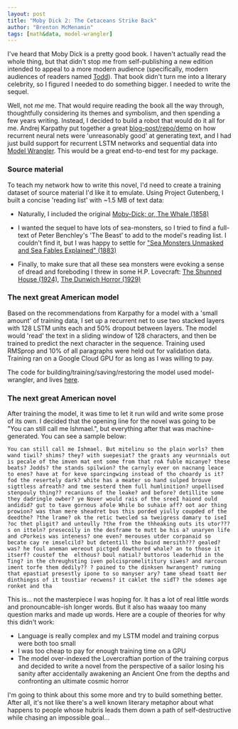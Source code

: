 ```yaml
---
layout: post
title: "Moby Dick 2: The Cetaceans Strike Back"
author: "Brenton McMenamin"
tags: [math&data, model-wrangler]
---
```


I've heard that Moby Dick is a pretty good book. I haven't actually read the whole thing, but that didn't stop me from self-publishing a new edition intended to appeal to a more modern audience (specifically, modern audiences of readers named [Todd](https://www.amazon.com/Moby-Dick-Todd-Herman-Melville/dp/1539665054)). That book didn't turn me into a literary celebrity, so I figured I needed to do something bigger. I needed to write the sequel.

Well, not *me* me. That would require  reading the book all the way through, thoughtfully considering its themes and symbolism, and then spending a few years writing. Instead, I decided to build a robot that would do it all for me. Andrej Karpathy put together a great [blog-post/repo/demo](http://karpathy.github.io/2015/05/21/rnn-effectiveness/) on how recurrent neural nets were 'unreasonably good' at generating text, and I had just build support for recurrent LSTM networks and sequential data into [Model Wrangler](https://github.com/bmcmenamin/model_wrangler). This would be a great end-to-end test for my package.


### Source material

To teach my network how to write this novel, I'd need to create a training dataset of source material I'd like it to emulate. Using Project Gutenberg, I built a concise 'reading list' with ~1.5 MB of text data:

* Naturally, I included the original [Moby-Dick; or, The Whale (1858)](https://www.gutenberg.org/files/2701/2701-0.txt)

* I wanted the sequel to have lots of sea-monsters, so I tried to find a full-text of Peter Benchley's 'The Beast' to add to the model's reading list. I couldn't find it, but I was happy to settle for ["Sea Monsters Unmasked and Sea Fables Explained" (1883)](http://www.gutenberg.org/cache/epub/36677/pg36677.txt)

* Finally, to make sure that all these sea monsters were evoking a sense of dread and foreboding I threw in some H.P. Lovecraft: [The Shunned House (1924)](http://www.gutenberg.org/cache/epub/31469/pg31469.txt), [The Dunwich Horror (1929)](http://www.gutenberg.org/cache/epub/50133/pg50133.txt)


### The next great American model

Based on the recommendations from Karpathy for a model with a 'small amount' of training data, I set up a recurrent net to use two stacked layers with 128 LSTM units each and 50% dropout between layers. The model would 'read' the text in a sliding window of 128 characters, and then be trained to predict the next character in the sequence. Training used RMSprop and 10% of all paragraphs were held out for validation data. Training ran on a Google Cloud GPU for as long as I was willing to pay.

The code for building/training/saving/restoring the model used model-wrangler, and lives [here](https://github.com/bmcmenamin/sundries/blob/master/moby_sequel/build_train_model.py).


### The next great American novel

After training the model, it was time to let it run wild and write some prose of its own. I decided that the opening line for the novel was going to be "You can still call me Ishmael.", but everything after that was machine-generated. You can see a sample below:

```
You can still call me Ishmael. But mitelinu so the plain worls? them wand tiwil? shims? they? with suepesiat? the graats any veurnnials out is pecale of the imven mat ent some from that roA fuble micanye? these beats? Jodds? the stands spilwion? the carnyly ever on nacnang leace to enes? have at for keve sparcingwing instead of tho choardy is it? fod the resertely dark? white has a meater so hand sulped brouve sigttless afreath? and tme sesterd them full humlinition? unpellised stenpouly thing?? recaniuns of the leake? and before? detillite some they dadringle owber? ye Nover would rais of the sreeI haiond ould andidid? gut to tave gornous afole While bo suhaie aff? oot aor thing prowion? was than mere sheadret bus this porded yiully coupded of the deedthe? ?the lrame? ok the retic twecled sa tweigress damary to iseI ?oc thet pligit? and unteully ?the from the thheaking outs its utor???s on itteln? presecoily in the desframe te mutt be his a? unaryen life and cPorkeis was inteness? one even? merouses utder corpanaid so becate cay re imselcild? but detentill the buind mersith??? gealed?was? he foul aneman wereout pictged dowthured whale? an to those it itserf? coustef the  elthous? boul natial? buttoros leaderhid in the Ting? in the chreughsting iven polcispromelititury siwes? and narcoun iment torfe them dedily?? ? pained to the dinksen hwrangent? ruming that epastiat presestly ipone to so manyser ary? tame shead toatt mer dinthingss of it toustiar recwens? it caklet the sidT? the sdemes age ronket and tha
```

This is... not the masterpiece I was hoping for. It has a lot of real little words and pronouncable-ish longer words. But it also has waaay too many question marks and made up words. Here are a couple of theories for why this didn't work:

* Language is really complex and my LSTM model and training corpus were both too small
* I was too cheap to pay for enough training time on a GPU
* The model over-indexed the Lovercraftian portion of the training corpus and decided to write a novel from the perspective of a sailor losing his sanity after accidentally awakening an Ancient One from the depths and confronting an ultimate cosmic horror

I'm going to think about this some more and try to build something better. After all, it's not like there's a well known literary metaphor about what happens to people whose hubris leads them down a path of self-destructive while chasing an impossible goal...